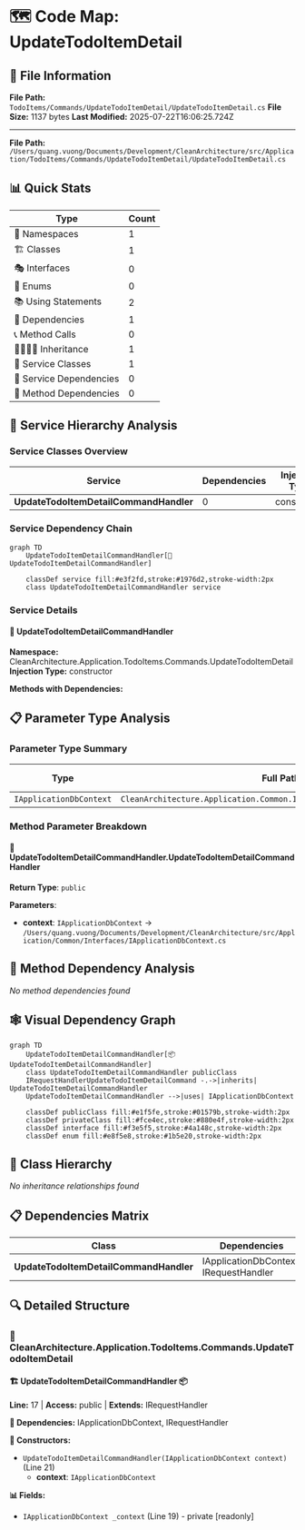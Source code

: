 # 🗺️ Code Map: UpdateTodoItemDetail

## 📁 File Information

**File Path:** `TodoItems/Commands/UpdateTodoItemDetail/UpdateTodoItemDetail.cs`
**File Size:** 1137 bytes
**Last Modified:** 2025-07-22T16:06:25.724Z

---


**File Path:** `/Users/quang.vuong/Documents/Development/CleanArchitecture/src/Application/TodoItems/Commands/UpdateTodoItemDetail/UpdateTodoItemDetail.cs`

## 📊 Quick Stats

| Type | Count |
|------|-------|
| 📁 Namespaces | 1 |
| 🏗️ Classes | 1 |
| 🎭 Interfaces | 0 |
| 📝 Enums | 0 |
| 📚 Using Statements | 2 |
| 🔗 Dependencies | 1 |
| 📞 Method Calls | 0 |
| 👨‍👩‍👧‍👦 Inheritance | 1 |
| 🔧 Service Classes | 1 |
| 💉 Service Dependencies | 0 |
| 🎯 Method Dependencies | 0 |

## 🔧 Service Hierarchy Analysis

### Service Classes Overview

| Service | Dependencies | Injection Type | Methods |
|---------|--------------|----------------|---------|
| **UpdateTodoItemDetailCommandHandler** | 0 | constructor | 1 |

### Service Dependency Chain

```mermaid
graph TD
    UpdateTodoItemDetailCommandHandler[🔧 UpdateTodoItemDetailCommandHandler]

    classDef service fill:#e3f2fd,stroke:#1976d2,stroke-width:2px
    class UpdateTodoItemDetailCommandHandler service
```

### Service Details

#### 🔧 UpdateTodoItemDetailCommandHandler

**Namespace:** CleanArchitecture.Application.TodoItems.Commands.UpdateTodoItemDetail
**Injection Type:** constructor

**Methods with Dependencies:**

## 📋 Parameter Type Analysis

### Parameter Type Summary

| Type | Full Path | Namespace | Used In Methods | Occurrences |
|------|-----------|-----------|-----------------|-------------|
| `IApplicationDbContext` | `CleanArchitecture.Application.Common.Interfaces.IApplicationDbContext` | `CleanArchitecture.Application.Common.Interfaces` | 1 | 1 |

### Method Parameter Breakdown

#### 🔧 UpdateTodoItemDetailCommandHandler.UpdateTodoItemDetailCommandHandler

**Return Type**: `public`

**Parameters**:
- **context**: `IApplicationDbContext` → `/Users/quang.vuong/Documents/Development/CleanArchitecture/src/Application/Common/Interfaces/IApplicationDbContext.cs`

## 🎯 Method Dependency Analysis

*No method dependencies found*

## 🕸️ Visual Dependency Graph

```mermaid
graph TD
    UpdateTodoItemDetailCommandHandler[📦 UpdateTodoItemDetailCommandHandler]
    class UpdateTodoItemDetailCommandHandler publicClass
    IRequestHandlerUpdateTodoItemDetailCommand -.->|inherits| UpdateTodoItemDetailCommandHandler
    UpdateTodoItemDetailCommandHandler -->|uses| IApplicationDbContext

    classDef publicClass fill:#e1f5fe,stroke:#01579b,stroke-width:2px
    classDef privateClass fill:#fce4ec,stroke:#880e4f,stroke-width:2px
    classDef interface fill:#f3e5f5,stroke:#4a148c,stroke-width:2px
    classDef enum fill:#e8f5e8,stroke:#1b5e20,stroke-width:2px
```

## 🌳 Class Hierarchy

*No inheritance relationships found*

## 📋 Dependencies Matrix

| Class | Dependencies |
|-------|---------------|
| **UpdateTodoItemDetailCommandHandler** | IApplicationDbContext, IRequestHandler<UpdateTodoItemDetailCommand> |

## 🔍 Detailed Structure

### 📁 CleanArchitecture.Application.TodoItems.Commands.UpdateTodoItemDetail

#### 🏗️ UpdateTodoItemDetailCommandHandler 📦

**Line:** 17 | **Access:** public | **Extends:** IRequestHandler<UpdateTodoItemDetailCommand>

**🔗 Dependencies:** IApplicationDbContext, IRequestHandler<UpdateTodoItemDetailCommand>

**🔧 Constructors:**
- `UpdateTodoItemDetailCommandHandler(IApplicationDbContext context)` (Line 21)
  - **context**: `IApplicationDbContext`

**📊 Fields:**
- `IApplicationDbContext _context` (Line 19) - private [readonly]

